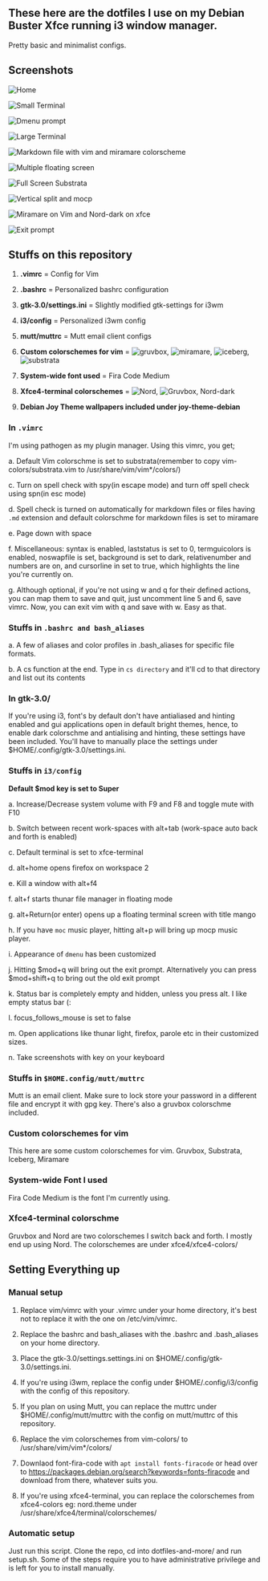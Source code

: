 ## These here are the dotfiles I use on my Debian Buster Xfce running i3 window manager.

Pretty basic and minimalist configs. 

## Screenshots

![Home](screenshots/home.png)

![Small Terminal](screenshots/small-term.png)

![Dmenu prompt](screenshots/dmenu-prompt.png)

![Large Terminal](screenshots/large-term.png)

![Markdown file with vim and miramare colorscheme](screenshots/markdown-and-mini.png)

![Multiple floating screen](screenshots/multi-float.png)

![Full Screen Substrata](screenshots/full-screen-substrata.png)

![Vertical split and mocp](screenshots/vsplit-and-mocp.png)

![Miramare on Vim and Nord-dark on xfce](screenshots/mira-and-nord.png)

![Exit prompt](screenshots/exit-prompt.png)

## Stuffs on this repository

1. **.vimrc** = Config for Vim

2. **.bashrc** = Personalized bashrc configuration

3. **gtk-3.0/settings.ini** = Slightly modified gtk-settings for i3wm

4. **i3/config** = Personalized i3wm config

5. **mutt/muttrc** = Mutt email client configs

6. **Custom colorschemes for vim** = ![gruvbox](https://github.com/morhetz/gruvbox), ![miramare](https://github.com/franbach/miramare), ![iceberg](https://github.com/cocopon/iceberg.vim), ![substrata](https://github.com/arzg/vim-substrata)

7. **System-wide font used** = Fira Code Medium

8. **Xfce4-terminal colorschemes** = ![Nord](https://github.com/arcticicestudio/nord-xfce-terminal), ![Gruvbox](https://gist.github.com/tsbarnes/76724165773e834ea90c), Nord-dark

9. **Debian Joy Theme wallpapers included under joy-theme-debian** 

### In `.vimrc`

I'm using pathogen as my plugin manager. Using this vimrc, you get;

a. Default Vim colorschme is set to substrata(remember to copy vim-colors/substrata.vim to /usr/share/vim/vim\*/colors/)

c. Turn on spell check with spy(in escape mode) and turn off spell check using spn(in esc mode)

d. Spell check is turned on automatically for markdown files or files having `.md` extension and default colorschme for markdown files is set to miramare

e. Page down with space

f. Miscellaneous: syntax is enabled, laststatus is set to 0, termguicolors is enabled, noswapfile is set, background is set to dark, relativenumber and numbers are on, and cursorline in set to true, which highlights the line you're currently on.

g. Although optional, if you're not using w and q for their defined actions, you can map them to save and quit, just uncomment line 5 and 6, save vimrc. Now, you can exit vim with q and save with w. Easy as that.

### Stuffs in `.bashrc and bash_aliases`

a. A few of aliases and color profiles in .bash_aliases for specific file formats.

b. A cs function at the end. Type in `cs directory` and it'll cd to that directory and list out its contents

### In gtk-3.0/

If you're using i3, font's by default don't have antialiased and hinting enabled and gui applications open in default bright themes, hence, to enable dark colorschme and antialising and hinting, these settings have been included. You'll have to manually place the settings under $HOME/.config/gtk-3.0/settings.ini.

### Stuffs in `i3/config`

**Default $mod key is set to Super**

a. Increase/Decrease system volume with F9 and F8 and toggle mute with F10

b. Switch between recent work-spaces with alt+tab (work-space auto back and forth is enabled)

c. Default terminal is set to xfce-terminal

d. alt+home opens firefox on workspace 2

e. Kill a window with alt+f4

f. alt+f starts thunar file manager in floating mode

g. alt+Return(or enter) opens up a floating terminal screen with title mango

h. If you have `moc` music player, hitting alt+p will bring up mocp music player.

i. Appearance of `dmenu` has been customized

j. Hitting $mod+q will bring out the exit prompt. Alternatively you can press $mod+shift+q to bring out the old exit prompt

k. Status bar is completely empty and hidden, unless you press alt. I like empty status bar (:

l. focus_follows_mouse is set to false

m. Open applications like thunar light, firefox, parole etc in their customized sizes.

n. Take screenshots with <Print> key on your keyboard

### Stuffs in `$HOME.config/mutt/muttrc`

Mutt is an email client. Make sure to lock store your password in a different file and encrypt it with gpg key. There's also a gruvbox colorschme included.

### Custom colorschemes for vim

This here are some custom colorschemes for vim. Gruvbox, Substrata, Iceberg, Miramare

### System-wide Font I used

Fira Code Medium is the font I'm currently using.

### Xfce4-terminal colorschme

Gruvbox and Nord are two colorschemes I switch back and forth. I mostly end up using Nord. The colorschemes are under xfce4/xfce4-colors/

## Setting Everything up

### Manual setup

1. Replace vim/vimrc with your .vimrc under your home directory, it's best not to replace it with the one on /etc/vim/vimrc.

3. Replace the bashrc and bash_aliases with the .bashrc and .bash_aliases on your home directory.

4. Place the gtk-3.0/settings.settings.ini on $HOME/.config/gtk-3.0/settings.ini. 

5. If you're using i3wm, replace the config under $HOME/.config/i3/config with the config of this repository. 

6. If you plan on using Mutt, you can replace the muttrc under $HOME/.config/mutt/muttrc with the config on mutt/muttrc of this repository.

7. Replace the vim colorschemes from vim-colors/ to /usr/share/vim/vim\*/colors/

8. Downlaod font-fira-code with `apt install fonts-firacode` or head over to https://packages.debian.org/search?keywords=fonts-firacode and download from there, whatever suits you.

9. If you're using xfce4-terminal, you can replace the colorschemes from xfce4-colors eg: nord.theme under /usr/share/xfce4/terminal/colorschemes/

### Automatic setup

Just run this script. Clone the repo, cd into dotfiles-and-more/ and run setup.sh. Some of the steps require you to have administrative privilege and is left for you to install manually.
